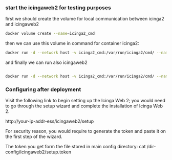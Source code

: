 ### start the icingaweb2 for testing purposes

first we should create the volume for local communication between icinga2 and icingaweb2

```bash
docker volume create --name=icinga2_cmd
```
then we can use this volume in command for container icinga2:

```bash
docker run -d --network host -v icinga2_cmd:/var/run/icinga2/cmd/ --name icinga2 icinga2
```

and finally we can run also icingaweb2
```bash

docker run -d --network host -v icinga2_cmd:/var/run/icinga2/cmd/ --name icingaweb2 icingaweb2
```
### Configuring after deployment

Visit the following link to begin setting up the Icinga Web 2; you would need to go through the setup wizard and complete the installation of Icinga Web 2.

http://your-ip-addr-ess/icingaweb2/setup


For security reason, you would require to generate the token and paste it on the first step of the wizard.

The token you get form the file stored in main config directory:
cat /dir-config/icingaweb2/setup.token

